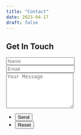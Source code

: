 ```yaml
---
title: "Contact"
date: 2023-04-17
draft: false
---
```


## Get In Touch

<section id="contact" class="wrapper style5">
  <div class="inner">
    <form name="contact" method="POST" data-netlify="true">
      <div class="row gtr-uniform">
        <input type="hidden" name="subject" value="contact" />
        <div class="col-6 col-12-xsmall">
          <input type="text" name="name" id="name" value="" placeholder="Name" required />
        </div>
        <div class="col-6 col-12-xsmall">
          <input type="email" name="email" id="email" value="" placeholder="Email" required />
        </div>
        <div class="col-12">
          <textarea name="message" id="message" placeholder="Your Message" rows="6" required></textarea>
        </div>
        <div class="col-12">
          <ul class="actions">
            <li><input type="submit" value="Send" class="primary" /></li>
            <li><input type="reset" value="Reset" /></li>
          </ul>
        </div>
      </div>
    </form>
  </div>
</section>
